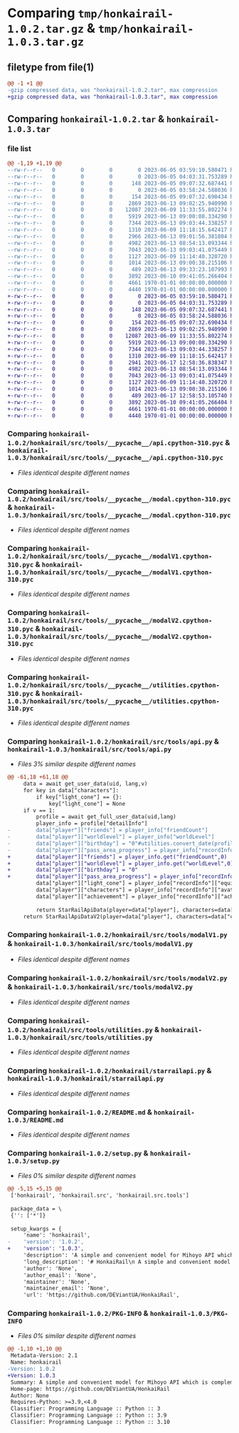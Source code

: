 # Comparing `tmp/honkairail-1.0.2.tar.gz` & `tmp/honkairail-1.0.3.tar.gz`

## filetype from file(1)

```diff
@@ -1 +1 @@
-gzip compressed data, was "honkairail-1.0.2.tar", max compression
+gzip compressed data, was "honkairail-1.0.3.tar", max compression
```

## Comparing `honkairail-1.0.2.tar` & `honkairail-1.0.3.tar`

### file list

```diff
@@ -1,19 +1,19 @@
--rw-r--r--   0        0        0        0 2023-06-05 03:59:10.580471 honkairail-1.0.2/honkairail/__init__.py
--rw-r--r--   0        0        0        0 2023-06-05 04:03:31.753289 honkairail-1.0.2/honkairail/src/__init__.py
--rw-r--r--   0        0        0      148 2023-06-05 09:07:32.687441 honkairail-1.0.2/honkairail/src/__pycache__/__init__.cpython-310.pyc
--rw-r--r--   0        0        0        0 2023-06-05 03:58:24.588036 honkairail-1.0.2/honkairail/src/tools/__init__.py
--rw-r--r--   0        0        0      154 2023-06-05 09:07:32.690434 honkairail-1.0.2/honkairail/src/tools/__pycache__/__init__.cpython-310.pyc
--rw-r--r--   0        0        0     2869 2023-06-13 09:02:25.940990 honkairail-1.0.2/honkairail/src/tools/__pycache__/api.cpython-310.pyc
--rw-r--r--   0        0        0    12087 2023-06-09 11:33:55.802274 honkairail-1.0.2/honkairail/src/tools/__pycache__/modal.cpython-310.pyc
--rw-r--r--   0        0        0     5919 2023-06-13 09:00:08.334290 honkairail-1.0.2/honkairail/src/tools/__pycache__/modalV1.cpython-310.pyc
--rw-r--r--   0        0        0     7344 2023-06-13 09:03:44.338257 honkairail-1.0.2/honkairail/src/tools/__pycache__/modalV2.cpython-310.pyc
--rw-r--r--   0        0        0     1310 2023-06-09 11:18:15.642417 honkairail-1.0.2/honkairail/src/tools/__pycache__/utilities.cpython-310.pyc
--rw-r--r--   0        0        0     2966 2023-06-13 09:01:56.381804 honkairail-1.0.2/honkairail/src/tools/api.py
--rw-r--r--   0        0        0     4982 2023-06-13 08:54:13.093344 honkairail-1.0.2/honkairail/src/tools/modalV1.py
--rw-r--r--   0        0        0     7043 2023-06-13 09:03:41.075449 honkairail-1.0.2/honkairail/src/tools/modalV2.py
--rw-r--r--   0        0        0     1127 2023-06-09 11:14:40.320720 honkairail-1.0.2/honkairail/src/tools/utilities.py
--rw-r--r--   0        0        0     1014 2023-06-13 09:00:38.215106 honkairail-1.0.2/honkairail/starrailapi.py
--rw-r--r--   0        0        0      489 2023-06-13 09:33:23.107993 honkairail-1.0.2/pyproject.toml
--rw-r--r--   0        0        0     3892 2023-06-10 09:41:05.266404 honkairail-1.0.2/README.md
--rw-r--r--   0        0        0     4661 1970-01-01 00:00:00.000000 honkairail-1.0.2/setup.py
--rw-r--r--   0        0        0     4440 1970-01-01 00:00:00.000000 honkairail-1.0.2/PKG-INFO
+-rw-r--r--   0        0        0        0 2023-06-05 03:59:10.580471 honkairail-1.0.3/honkairail/__init__.py
+-rw-r--r--   0        0        0        0 2023-06-05 04:03:31.753289 honkairail-1.0.3/honkairail/src/__init__.py
+-rw-r--r--   0        0        0      148 2023-06-05 09:07:32.687441 honkairail-1.0.3/honkairail/src/__pycache__/__init__.cpython-310.pyc
+-rw-r--r--   0        0        0        0 2023-06-05 03:58:24.588036 honkairail-1.0.3/honkairail/src/tools/__init__.py
+-rw-r--r--   0        0        0      154 2023-06-05 09:07:32.690434 honkairail-1.0.3/honkairail/src/tools/__pycache__/__init__.cpython-310.pyc
+-rw-r--r--   0        0        0     2869 2023-06-13 09:02:25.940990 honkairail-1.0.3/honkairail/src/tools/__pycache__/api.cpython-310.pyc
+-rw-r--r--   0        0        0    12087 2023-06-09 11:33:55.802274 honkairail-1.0.3/honkairail/src/tools/__pycache__/modal.cpython-310.pyc
+-rw-r--r--   0        0        0     5919 2023-06-13 09:00:08.334290 honkairail-1.0.3/honkairail/src/tools/__pycache__/modalV1.cpython-310.pyc
+-rw-r--r--   0        0        0     7344 2023-06-13 09:03:44.338257 honkairail-1.0.3/honkairail/src/tools/__pycache__/modalV2.cpython-310.pyc
+-rw-r--r--   0        0        0     1310 2023-06-09 11:18:15.642417 honkairail-1.0.3/honkairail/src/tools/__pycache__/utilities.cpython-310.pyc
+-rw-r--r--   0        0        0     2941 2023-06-17 12:58:36.838347 honkairail-1.0.3/honkairail/src/tools/api.py
+-rw-r--r--   0        0        0     4982 2023-06-13 08:54:13.093344 honkairail-1.0.3/honkairail/src/tools/modalV1.py
+-rw-r--r--   0        0        0     7043 2023-06-13 09:03:41.075449 honkairail-1.0.3/honkairail/src/tools/modalV2.py
+-rw-r--r--   0        0        0     1127 2023-06-09 11:14:40.320720 honkairail-1.0.3/honkairail/src/tools/utilities.py
+-rw-r--r--   0        0        0     1014 2023-06-13 09:00:38.215106 honkairail-1.0.3/honkairail/starrailapi.py
+-rw-r--r--   0        0        0      489 2023-06-17 12:58:53.105740 honkairail-1.0.3/pyproject.toml
+-rw-r--r--   0        0        0     3892 2023-06-10 09:41:05.266404 honkairail-1.0.3/README.md
+-rw-r--r--   0        0        0     4661 1970-01-01 00:00:00.000000 honkairail-1.0.3/setup.py
+-rw-r--r--   0        0        0     4440 1970-01-01 00:00:00.000000 honkairail-1.0.3/PKG-INFO
```

### Comparing `honkairail-1.0.2/honkairail/src/tools/__pycache__/api.cpython-310.pyc` & `honkairail-1.0.3/honkairail/src/tools/__pycache__/api.cpython-310.pyc`

 * *Files identical despite different names*

### Comparing `honkairail-1.0.2/honkairail/src/tools/__pycache__/modal.cpython-310.pyc` & `honkairail-1.0.3/honkairail/src/tools/__pycache__/modal.cpython-310.pyc`

 * *Files identical despite different names*

### Comparing `honkairail-1.0.2/honkairail/src/tools/__pycache__/modalV1.cpython-310.pyc` & `honkairail-1.0.3/honkairail/src/tools/__pycache__/modalV1.cpython-310.pyc`

 * *Files identical despite different names*

### Comparing `honkairail-1.0.2/honkairail/src/tools/__pycache__/modalV2.cpython-310.pyc` & `honkairail-1.0.3/honkairail/src/tools/__pycache__/modalV2.cpython-310.pyc`

 * *Files identical despite different names*

### Comparing `honkairail-1.0.2/honkairail/src/tools/__pycache__/utilities.cpython-310.pyc` & `honkairail-1.0.3/honkairail/src/tools/__pycache__/utilities.cpython-310.pyc`

 * *Files identical despite different names*

### Comparing `honkairail-1.0.2/honkairail/src/tools/api.py` & `honkairail-1.0.3/honkairail/src/tools/api.py`

 * *Files 3% similar despite different names*

```diff
@@ -61,18 +61,18 @@
     data = await get_user_data(uid, lang,v)
     for key in data["characters"]:
         if key["light_cone"] == {}:
             key["light_cone"] = None
     if v == 1:
         profile = await get_full_user_data(uid,lang)
         player_info = profile["detailInfo"]
-        data["player"]["friends"] = player_info["friendCount"]
-        data["player"]["worldlevel"] = player_info["worldLevel"]
-        data["player"]["birthday"] = "0"#utilities.convert_date(profile["Birthday"])
-        data["player"]["pass_area_progress"] = player_info["recordInfo"]["challengeInfo"]["scheduleMaxLevel"]
+        data["player"]["friends"] = player_info.get("friendCount",0)
+        data["player"]["worldlevel"] = player_info.get("worldLevel",0)
+        data["player"]["birthday"] = "0"
+        data["player"]["pass_area_progress"] = player_info["recordInfo"]["challengeInfo"].get("scheduleMaxLevel", 0)
         data["player"]["light_cone"] = player_info["recordInfo"]["equipmentCount"]
         data["player"]["characters"] = player_info["recordInfo"]["avatarCount"]
         data["player"]["achievement"] = player_info["recordInfo"]["achievementCount"]
 
         return StarRailApiData(player=data["player"], characters=data["characters"])
     return StarRailApiDataV2(player=data["player"], characters=data["characters"])
```

### Comparing `honkairail-1.0.2/honkairail/src/tools/modalV1.py` & `honkairail-1.0.3/honkairail/src/tools/modalV1.py`

 * *Files identical despite different names*

### Comparing `honkairail-1.0.2/honkairail/src/tools/modalV2.py` & `honkairail-1.0.3/honkairail/src/tools/modalV2.py`

 * *Files identical despite different names*

### Comparing `honkairail-1.0.2/honkairail/src/tools/utilities.py` & `honkairail-1.0.3/honkairail/src/tools/utilities.py`

 * *Files identical despite different names*

### Comparing `honkairail-1.0.2/honkairail/starrailapi.py` & `honkairail-1.0.3/honkairail/starrailapi.py`

 * *Files identical despite different names*

### Comparing `honkairail-1.0.2/README.md` & `honkairail-1.0.3/README.md`

 * *Files identical despite different names*

### Comparing `honkairail-1.0.2/setup.py` & `honkairail-1.0.3/setup.py`

 * *Files 0% similar despite different names*

```diff
@@ -5,15 +5,15 @@
 ['honkairail', 'honkairail.src', 'honkairail.src.tools']
 
 package_data = \
 {'': ['*']}
 
 setup_kwargs = {
     'name': 'honkairail',
-    'version': '1.0.2',
+    'version': '1.0.3',
     'description': 'A simple and convenient model for Mihoyo API which is complemented by other resources',
     'long_description': '# HonkaiRail\n A simple and convenient model for Mihoyo API which is complemented by other resources\n\n\n## Install:\n\n```\npip install honkairail\n```\n\n## Uses:\n``` py\nfrom honkairail import starrailapi\nimport asyncio\n\n#The sample code below matches version 1 (v = 1), but you can set it to 1 or 2. The second version is newer and contains a bit more data.\nasync def main(uid,lang):\n    r = starrailapi.StarRailApi(lang, v = 1)\n    data = await r.get_full_data(uid)\n    print(data)\n\nasyncio.run(main(700649319,"en"))\n```\n\n## Usage example:\n\n```py\nfrom honkairail import starrailapi\nimport asyncio\n\n\nasync def main(uid,lang):\n    r = starrailapi.StarRailApi(lang)\n    data = await r.get_full_data(uid)\n    print("====Player====")\n    print(f"Name: {data.player.name}")\n    print(f"UID: {data.player.uid}")\n    print(f"Level: {data.player.level}")\n    print(f"World Level: {data.player.worldlevel}")\n    \n    print(f"Friends: {data.player.friends}")\n\n    print(f"Pass Area Progress: {data.player.pass_area_progress}")\n    print(f"Achievement: {data.player.achievement}")\n\n    print(f"Characters: {data.player.characters}")\n    print(f"Light Cone: {data.player.light_cone}")\n\n    print(f"Icon: {data.player.icon}")\n    print(f"Signature: {data.player.signature}")\n    print(\'\\n\\n\')\n    print("====Characters====")\n    for character in data.characters:\n        print(f"Name: {character.name} | {character.id}")\n        print(f"Rarity: {\'★\'*character.rarity}")\n        print(f"LVL: {character.level}")\n        print(f"===={character.rank_text}====")\n        for rank in character.rank_icons:\n            print(f"Icon: {rank.icon}\\nUnlock: {rank.unlock}")\n        print("====Skill====")\n        for skill in character.skill:\n            print(f"Icon: {skill.icon}\\nLVL:{skill.level}")\n        print("=============")\n        if not character.light_cone is None:\n            print(f"Light Cone: {character.light_cone.name}")\n            print(f"Rarity: {\'★\'*character.light_cone.rarity}")\n            print(f"LVL: {character.light_cone.level} | R{character.light_cone.rank}")\n            print(f"Icon: {character.light_cone.icon}")\n            print(f"Portrait: {character.light_cone.portrait}")\n            light_cone = await r.get_light_cone_info(character.light_cone)\n            print(f"ATK: {light_cone.atk} | HP: {light_cone.hp} | DEF: {light_cone.defense}")\n            print(f"Path: {light_cone.patch.name}\\nImage: {light_cone.patch.url}")\n        print("====Stats====")\n        for property in character.property:\n            if property.addition is None:\n                print(f"{property.name}: {property.base}\\nIcon: {property.icon}")\n            else:\n                print(f"{property.name}: {property.base} ({property.addition})\\n==Icon: {property.icon}")\n        print(\'\\n\\n\')\n        print("====Relic====")\n        for i in character.relic:\n            print(f"{character.relic[i].name}: {character.relic[i].level} lvl | {\'★\'*character.relic[i].rarity}")\n            print(f"{character.relic[i].main_property.name}: {character.relic[i].main_property.value}")\n            for sub_property in character.relic[i].sub_property:\n                print(f"=={sub_property.name}: {sub_property.value}\\n====Icon: {sub_property.icon}")\n            print(\'\\n\')\n        print("\\n\\n")\n\nasyncio.run(main(700649319, "en"))\n```\n\n\n### Languages Supported\n| Languege    |  Code   | Languege    |  Code   | Languege    |  Code   |\n|-------------|---------|-------------|---------|-------------|---------|\n|  English    |     en  |  русский    |     ru  |  Chinese    |    chs  |\n|  Tiếng Việt |     vi  |  ไทย        |     th  | Taiwan     |    cn  |\n|  português  |     pt  | 한국어      |     kr  | deutsch    |     de  |\n|  日本語      |     jp  | 中文        |     zh  | español    |     es  |\n|  中文        |     zh  | Indonesian |     id  | français   |     fr  |\n\n',
     'author': 'None',
     'author_email': 'None',
     'maintainer': 'None',
     'maintainer_email': 'None',
     'url': 'https://github.com/DEViantUA/HonkaiRail',
```

### Comparing `honkairail-1.0.2/PKG-INFO` & `honkairail-1.0.3/PKG-INFO`

 * *Files 0% similar despite different names*

```diff
@@ -1,10 +1,10 @@
 Metadata-Version: 2.1
 Name: honkairail
-Version: 1.0.2
+Version: 1.0.3
 Summary: A simple and convenient model for Mihoyo API which is complemented by other resources
 Home-page: https://github.com/DEViantUA/HonkaiRail
 Author: None
 Requires-Python: >=3.9,<4.0
 Classifier: Programming Language :: Python :: 3
 Classifier: Programming Language :: Python :: 3.9
 Classifier: Programming Language :: Python :: 3.10
```

